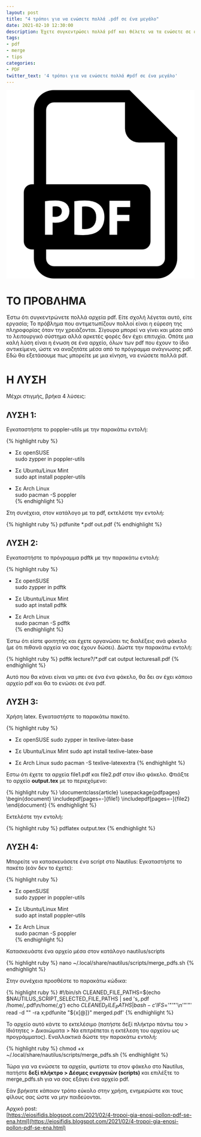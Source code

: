 ```yaml
---
layout: post
title: "4 τρόποι για να ενώσετε πολλά .pdf σε ένα μεγάλο"
date: 2021-02-10 12:30:00
description: Έχετε συγκεντρώσει πολλά pdf και θέλετε να τα ενώσετε σε ένα αρχείο ώστε να αναζητάτε πληροφορίες ευκολότερα; Δείτε πόσοι τρόποι υπάρχουν...
tags:
- pdf
- merge
- tips
categories:
- PDF
twitter_text: '4 τρόποι για να ενώσετε πολλά #pdf σε ένα μεγάλο'
---
```


![PDF](/post_images/misc/pdf.png "PDF")

# ΤΟ ΠΡΟΒΛΗΜΑ  

Έστω ότι συγκεντρώνετε πολλά αρχεία pdf. Είτε σχολή λέγεται αυτό, είτε εργασία; Το πρόβλημα που αντιμετωπίζουν πολλοί είναι η εύρεση της πληροφορίας όταν την χρειάζονται. Σίγουρα μπορεί να γίνει και μέσα από το λειτουργικό σύστημα αλλά αρκετές φορές δεν έχει επιτυχία. Οπότε μια καλή λύση είναι η ένωση σε ένα αρχείο, όλων των pdf που έχουν το ίδιο αντικείμενο, ώστε να αναζητάτε μέσα από το πρόγραμμα ανάγνωσης pdf. Εδώ θα εξετάσουμε πως μπορείτε με μια κίνηση, να ενώσετε πολλά pdf.  

# Η ΛΥΣΗ  

Μέχρι στιγμής, βρήκα 4 λύσεις:  

## ΛΥΣΗ 1: 

Εγκαταστήστε το poppler-utils με την παρακάτω εντολή:  

{% highlight ruby %}
* Σε openSUSE  
sudo zypper in poppler-utils  

* Σε Ubuntu/Linux Mint  
sudo apt install poppler-utils  

* Σε Arch Linux  
sudo pacman -S poppler  
{% endhighlight %}

Στη συνέχεια, στον κατάλογο με τα pdf, εκτελέστε την εντολή:

{% highlight ruby %}
pdfunite *.pdf out.pdf
{% endhighlight %}

## ΛΥΣΗ 2: 

Εγκαταστήστε το πρόγραμμα pdftk με την παρακάτω εντολή:  

{% highlight ruby %}
* Σε openSUSE  
sudo zypper in pdftk  
  
* Σε Ubuntu/Linux Mint  
sudo apt install pdftk  

* Σε Arch Linux  
sudo pacman -S pdftk  
{% endhighlight %}

Έστω ότι είστε φοιτητής και έχετε οργανώσει τις διαλέξεις ανά φάκελο (με ότι πιθανά αρχεία να σας έχουν δώσει). Δώστε την παρακάτω εντολή:

{% highlight ruby %}
pdftk lecture?/*.pdf cat output lecturesall.pdf
{% endhighlight %}

Αυτό που θα κάνει είναι να μπει σε ένα ένα φάκελο, θα δει αν έχει κάποιο αρχείο pdf και θα το ενώσει σε ένα pdf.

## ΛΥΣΗ 3:  

Χρήση latex. Εγκαταστήστε το παρακάτω πακέτο.

{% highlight ruby %}
* Σε openSUSE
sudo zypper in texlive-latex-base

* Σε Ubuntu/Linux Mint
sudo apt install texlive-latex-base

* Σε Arch Linux
sudo pacman -S texlive-latexextra
{% endhighlight %}

Εστω ότι έχετε τα αρχεία file1.pdf και file2.pdf στον ίδιο φάκελο. Φτιάξτε το αρχείο **output.tex** με το περιεχόμενο:

{% highlight ruby %}
\documentclass{article}
\usepackage{pdfpages}
\begin{document}
\includepdf[pages=-]{file1}
\includepdf[pages=-]{file2}
\end{document}
{% endhighlight %}

Εκτελέστε την εντολή:

{% highlight ruby %}
pdflatex output.tex
{% endhighlight %}

## ΛΥΣΗ 4:

Μπορείτε να κατασκευάσετε ένα script στο Nautilus:
Εγκαταστήστε το πακέτο (εάν δεν το έχετε):

{% highlight ruby %}
* Σε openSUSE  
sudo zypper in poppler-utils  

* Σε Ubuntu/Linux Mint  
sudo apt install poppler-utils  

* Σε Arch Linux  
sudo pacman -S poppler  
{% endhighlight %}

Κατασκευάστε ένα αρχείο μέσα στον κατάλογο nautilus/scripts

{% highlight ruby %}
nano ~/.local/share/nautilus/scripts/merge_pdfs.sh
{% endhighlight %}

Στην συνέχεια προσθέστε το παρακάτω κώδικα:

{% highlight ruby %}
#!/bin/sh
CLEANED_FILE_PATHS=$(echo $NAUTILUS_SCRIPT_SELECTED_FILE_PATHS | sed 's,.pdf /home/,.pdf\\n/home/,g')
echo $CLEANED_FILE_PATHS | bash -c 'IFS=$'"'"'\n'"'"' read -d "" -ra x;pdfunite "${x[@]}" merged.pdf'
{% endhighlight %}

Το αρχείο αυτό κάντε το εκτελέσιμο (πατήστε δεξί πλήκτρο πάντω του > Ιδιότητες > Δικαιώματα > Να επιτρέπεται η εκτέλεση του αρχείου ως προγράμματος). Εναλλακτικά δώστε την παρακάτω εντολή:

{% highlight ruby %}
chmod +x ~/.local/share/nautilus/scripts/merge_pdfs.sh
{% endhighlight %}

Τώρα για να ενώσετε τα αρχεία, φωτίστε τα στον φάκελο στο Nautilus, πατήστε **δεξί πλήκτρο > Δέσμες ενεργειών (scripts)** και επιλέξτε το merge_pdfs.sh για να σας εξάγει ένα αρχείο pdf.

Εάν βρήκατε κάποιον τρόπο εύκολο στην χρήση, ενημερώστε και τους φίλους σας ώστε να μην παιδεύονται.

Αρχικό post:  
[https://eiosifidis.blogspot.com/2021/02/4-tropoi-gia-enosi-pollon-pdf-se-ena.html](https://eiosifidis.blogspot.com/2021/02/4-tropoi-gia-enosi-pollon-pdf-se-ena.html)
